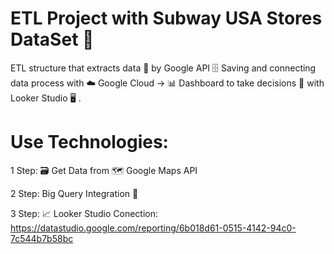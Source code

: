 # ETL Project with Subway USA Stores DataSet 🥪

ETL structure that extracts data 🧾 by Google API  🗄 Saving and connecting data process with ☁️  Google Cloud -> 📊 Dashboard to take decisions 👔 with Looker Studio 🖥 . 


# Use Technologies:
1 Step: 🗃️ Get Data from 🗺️ Google Maps API 

2 Step: Big Query Integration 📡

3 Step: 📈 Looker Studio Conection: https://datastudio.google.com/reporting/6b018d61-0515-4142-94c0-7c544b7b58bc
